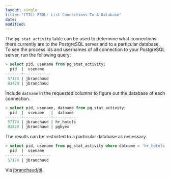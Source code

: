 ```yaml
---
layout: single
title: "(TIL) PSQL: List Connections To A Database"
date:
modified:
---
```


The `pg_stat_activity` table can be used to determine what connections there
currently are to the PostgreSQL server and to a particular database. To see
the process ids and usernames of all connection to your PostgreSQL server,
run the following query:

```sql
> select pid, usename from pg_stat_activity;
  pid  |  usename
-------+------------
 57174 | jbranchaud
 83420 | jbranchaud
```

Include `datname` in the requested columns to figure out the database of
each connection.

```sql
> select pid, usename, datname from pg_stat_activity;
  pid  |  usename   |  datname
-------+------------+-----------
 57174 | jbranchaud | hr_hotels
 83420 | jbranchaud | pgbyex
```

The results can be restricted to a particular database as necessary.

```sql
> select pid, usename from pg_stat_activity where datname = 'hr_hotels';
  pid  |  usename
-------+------------
 57174 | jbranchaud
```

Via [jbranchaud/til](https://github.com/jbranchaud/til).

